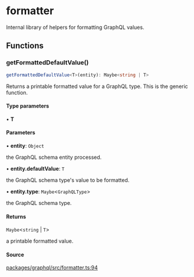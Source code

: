 # formatter

Internal library of helpers for formatting GraphQL values.

## Functions

### getFormattedDefaultValue()

```ts
getFormattedDefaultValue<T>(entity): Maybe<string | T>
```

Returns a printable formatted value for a GraphQL type.
This is the generic function.

#### Type parameters

• **T**

#### Parameters

• **entity**: `Object`

the GraphQL schema entity processed.

• **entity\.defaultValue**: `T`

the GraphQL schema type's value to be formatted.

• **entity\.type**: `Maybe`\<`GraphQLType`\>

the GraphQL schema type.

#### Returns

`Maybe`\<`string` \| `T`\>

a printable formatted value.

#### Source

[packages/graphql/src/formatter.ts:94](https://github.com/graphql-markdown/graphql-markdown/blob/4217d2c0/packages/graphql/src/formatter.ts#L94)
